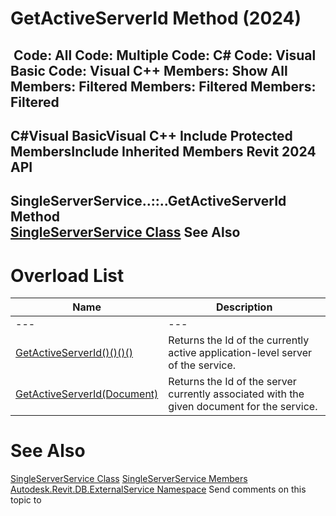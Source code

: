 # GetActiveServerId Method (2024)

﻿
 Code: All Code: Multiple Code: C# Code: Visual Basic Code: Visual C++  Members: Show All Members: Filtered Members: Filtered Members: Filtered   
---  
C#Visual BasicVisual C++
Include Protected MembersInclude Inherited Members
Revit 2024 API  
---  
SingleServerService..::..GetActiveServerId Method   
[SingleServerService Class](8491691e-2a26-684e-f43c-e8e0095fd129.md "SingleServerService Class") See Also  
---  
# Overload List
| Name | Description |
| --- | --- |
| --- | --- | --- |
| [GetActiveServerId()()()()](3a297e1f-c338-a53c-24b2-d63ac4c4b844.md "GetActiveServerId Method") | Returns the Id of the currently active application-level server of the service. |
| [GetActiveServerId(Document)](db079180-d2a0-dd63-999c-92b995407bbb.md "GetActiveServerId Method \(Document\)") | Returns the Id of the server currently associated with the given document for the service. |

# See Also
[SingleServerService Class](8491691e-2a26-684e-f43c-e8e0095fd129.md "SingleServerService Class")
[SingleServerService Members](a8bb59ae-4b28-cfd4-757a-927e6cd3a428.md "SingleServerService Members")
[Autodesk.Revit.DB.ExternalService Namespace](a88f2d1d-c02f-a901-9543-44e4b5dd5fc9.md "Autodesk.Revit.DB.ExternalService Namespace")
Send comments on this topic to 